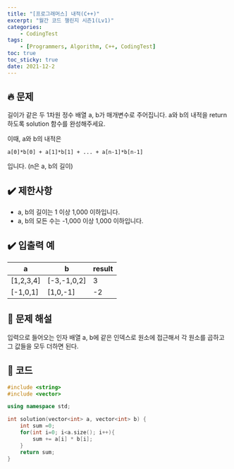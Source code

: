 ```yaml
---
title: "[프로그래머스] 내적(C++)"
excerpt: "월간 코드 챌린지 시즌1(Lv1)"
categories: 
    - CodingTest
tags:
    - [Programmers, Algorithm, C++, CodingTest]
toc: true
toc_sticky: true
date: 2021-12-2
---
```


## 🔥 문제

길이가 같은 두 1차원 정수 배열 a, b가 매개변수로 주어집니다. a와 b의 내적을 return 하도록 solution 함수를 완성해주세요.

이때, a와 b의 내적은 <br>

`a[0]*b[0] + a[1]*b[1] + ... + a[n-1]*b[n-1]`<br>

입니다. (n은 a, b의 길이)


## ✔️ 제한사항

- a, b의 길이는 1 이상 1,000 이하입니다.
- a, b의 모든 수는 -1,000 이상 1,000 이하입니다.

## ✔️ 입출력 예

|a|b|result|
|---|---|---|
|[1,2,3,4]|[-3,-1,0,2]|3|
|[-1,0,1]|[1,0,-1]|-2|


## 🤔 문제 해설

입력으로 들어오는 인자 배열 a, b에 같은 인덱스로 원소에 접근해서 각 원소를 곱하고 그 값들을 모두 더하면 된다. 


## 👻 코드

```cpp
#include <string>
#include <vector>

using namespace std;

int solution(vector<int> a, vector<int> b) {
    int sum =0;
    for(int i=0; i<a.size(); i++){
        sum += a[i] * b[i];
    }
    return sum;
}
```


